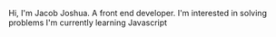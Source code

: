 Hi, I'm Jacob Joshua. A front end developer.
I'm interested in solving problems
I'm currently learning Javascript


<!--jhakejhosh/my project shows a website where to secure office spaces and event spaces-
---!> 

